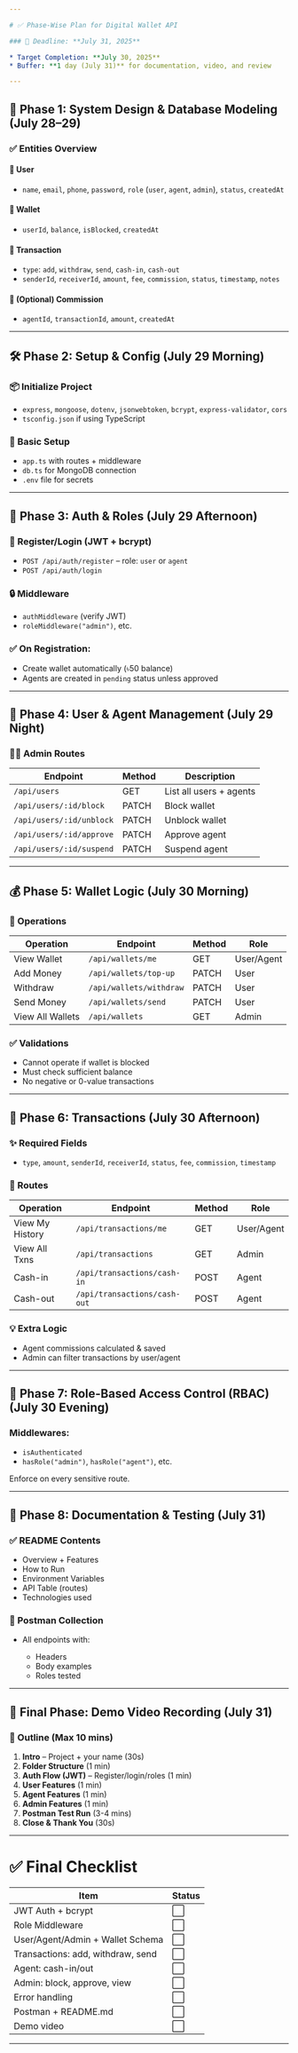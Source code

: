 ```yaml
---

# ✅ Phase-Wise Plan for Digital Wallet API

### 🚀 Deadline: **July 31, 2025**

* Target Completion: **July 30, 2025**
* Buffer: **1 day (July 31)** for documentation, video, and review

---
```


## 🧩 Phase 1: **System Design & Database Modeling** (July 28–29)

### ✅ Entities Overview

#### 🔸 User

- `name`, `email`, `phone`, `password`, `role` (`user`, `agent`, `admin`), `status`, `createdAt`

#### 🔸 Wallet

- `userId`, `balance`, `isBlocked`, `createdAt`

#### 🔸 Transaction

- `type`: `add`, `withdraw`, `send`, `cash-in`, `cash-out`
- `senderId`, `receiverId`, `amount`, `fee`, `commission`, `status`, `timestamp`, `notes`

#### 🔸 (Optional) Commission

- `agentId`, `transactionId`, `amount`, `createdAt`

---

## 🛠️ Phase 2: **Setup & Config** (July 29 Morning)

### 📦 Initialize Project

- `express`, `mongoose`, `dotenv`, `jsonwebtoken`, `bcrypt`, `express-validator`, `cors`
- `tsconfig.json` if using TypeScript

### 🔧 Basic Setup

- `app.ts` with routes + middleware
- `db.ts` for MongoDB connection
- `.env` file for secrets

---

## 🔐 Phase 3: **Auth & Roles** (July 29 Afternoon)

### 🔸 Register/Login (JWT + bcrypt)

- `POST /api/auth/register` – role: `user` or `agent`
- `POST /api/auth/login`

### 🔒 Middleware

- `authMiddleware` (verify JWT)
- `roleMiddleware("admin")`, etc.

### ✅ On Registration:

- Create wallet automatically (৳50 balance)
- Agents are created in `pending` status unless approved

---

## 👤 Phase 4: **User & Agent Management** (July 29 Night)

### 🧑‍💼 Admin Routes

| Endpoint                 | Method | Description             |
| ------------------------ | ------ | ----------------------- |
| `/api/users`             | GET    | List all users + agents |
| `/api/users/:id/block`   | PATCH  | Block wallet            |
| `/api/users/:id/unblock` | PATCH  | Unblock wallet          |
| `/api/users/:id/approve` | PATCH  | Approve agent           |
| `/api/users/:id/suspend` | PATCH  | Suspend agent           |

---

## 💰 Phase 5: **Wallet Logic** (July 30 Morning)

### 🔁 Operations

| Operation        | Endpoint                | Method | Role       |
| ---------------- | ----------------------- | ------ | ---------- |
| View Wallet      | `/api/wallets/me`       | GET    | User/Agent |
| Add Money        | `/api/wallets/top-up`   | PATCH  | User       |
| Withdraw         | `/api/wallets/withdraw` | PATCH  | User       |
| Send Money       | `/api/wallets/send`     | PATCH  | User       |
| View All Wallets | `/api/wallets`          | GET    | Admin      |

### ✅ Validations

- Cannot operate if wallet is blocked
- Must check sufficient balance
- No negative or 0-value transactions

---

## 🔁 Phase 6: **Transactions** (July 30 Afternoon)

### ✨ Required Fields

- `type`, `amount`, `senderId`, `receiverId`, `status`, `fee`, `commission`, `timestamp`

### 🔄 Routes

| Operation       | Endpoint                     | Method | Role       |
| --------------- | ---------------------------- | ------ | ---------- |
| View My History | `/api/transactions/me`       | GET    | User/Agent |
| View All Txns   | `/api/transactions`          | GET    | Admin      |
| Cash-in         | `/api/transactions/cash-in`  | POST   | Agent      |
| Cash-out        | `/api/transactions/cash-out` | POST   | Agent      |

### 💡 Extra Logic

- Agent commissions calculated & saved
- Admin can filter transactions by user/agent

---

## 🔐 Phase 7: **Role-Based Access Control (RBAC)** (July 30 Evening)

### Middlewares:

- `isAuthenticated`
- `hasRole("admin")`, `hasRole("agent")`, etc.

Enforce on every sensitive route.

---

## 📄 Phase 8: **Documentation & Testing** (July 31)

### ✅ README Contents

- Overview + Features
- How to Run
- Environment Variables
- API Table (routes)
- Technologies used

### 🧪 Postman Collection

- All endpoints with:

  - Headers
  - Body examples
  - Roles tested

---

## 🎥 Final Phase: **Demo Video Recording** (July 31)

### 🔻 Outline (Max 10 mins)

1. **Intro** – Project + your name (30s)
2. **Folder Structure** (1 min)
3. **Auth Flow (JWT)** – Register/login/roles (1 min)
4. **User Features** (1 min)
5. **Agent Features** (1 min)
6. **Admin Features** (1 min)
7. **Postman Test Run** (3-4 mins)
8. **Close & Thank You** (30s)

---

# ✅ Final Checklist

| Item                              | Status |
| --------------------------------- | ------ |
| JWT Auth + bcrypt                 | ⬜     |
| Role Middleware                   | ⬜     |
| User/Agent/Admin + Wallet Schema  | ⬜     |
| Transactions: add, withdraw, send | ⬜     |
| Agent: cash-in/out                | ⬜     |
| Admin: block, approve, view       | ⬜     |
| Error handling                    | ⬜     |
| Postman + README.md               | ⬜     |
| Demo video                        | ⬜     |

---
